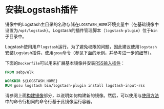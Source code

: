 # 安装Logstash插件

镜像中的Logstash主目录的名称存储在`LOGSTASH_HOME`环境变量中（在基础镜像中设置为`/opt/logstash`）。Logstash的插件管理脚本（`logstash-plugin`）位于`bin`子目录中。

Logstash使用用户`logstash`运行。为了避免权限的问题，因此建议使用`logstash`安装Logstash插件，使用`gosu`命令（参见下面的示例，并参考进一步的细节）。

下面的`Dockerfile`可以用来扩展基本镜像并安装[RSS输入插件](https://www.elastic.co/guide/en/logstash/current/plugins-inputs-rss.html)：

```dockerfile
FROM sebp/elk

WORKDIR ${LOGSTASH_HOME}
RUN gosu logstash bin/logstash-plugin install logstash-input-rss
```

请参阅上面[构建镜像](../build.md)部分，以说明如何构建新的镜像。然后，可以使用与[使用方法](../usage/README.md)中的命令行相同的命令行基于此镜像运行容器。